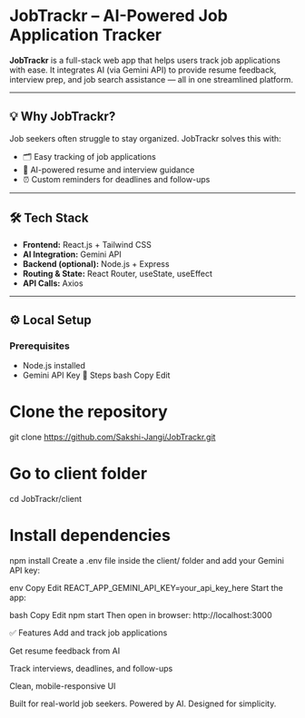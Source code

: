 # JobTrackr – AI-Powered Job Application Tracker

**JobTrackr** is a full-stack web app that helps users track job applications with ease. It integrates AI (via Gemini API) to provide resume feedback, interview prep, and job search assistance — all in one streamlined platform.

---

## 💡 Why JobTrackr?

Job seekers often struggle to stay organized. JobTrackr solves this with:

- 🗂️ Easy tracking of job applications  
- 🤖 AI-powered resume and interview guidance  
- ⏰ Custom reminders for deadlines and follow-ups  

---

## 🛠 Tech Stack

- **Frontend:** React.js + Tailwind CSS  
- **AI Integration:** Gemini API  
- **Backend (optional):** Node.js + Express  
- **Routing & State:** React Router, useState, useEffect  
- **API Calls:** Axios  

---

## ⚙️ Local Setup

### Prerequisites
- Node.js installed  
- Gemini API Key
🔧 Steps
bash
Copy
Edit
# Clone the repository
git clone https://github.com/Sakshi-Jangi/JobTrackr.git

# Go to client folder
cd JobTrackr/client

# Install dependencies
npm install
Create a .env file inside the client/ folder and add your Gemini API key:

env
Copy
Edit
REACT_APP_GEMINI_API_KEY=your_api_key_here
Start the app:

bash
Copy
Edit
npm start
Then open in browser: http://localhost:3000

✅ Features
Add and track job applications

Get resume feedback from AI

Track interviews, deadlines, and follow-ups

Clean, mobile-responsive UI

Built for real-world job seekers. Powered by AI. Designed for simplicity.



